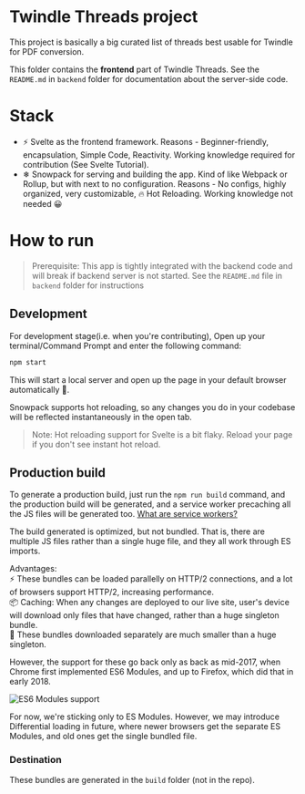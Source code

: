 # Twindle Threads project

This project is basically a big curated list of threads best usable for Twindle for PDF conversion.

This folder contains the **frontend** part of Twindle Threads. See the `README.md` in `backend` folder for documentation about the server-side code.

# Stack

- ⚡ Svelte as the frontend framework. Reasons - Beginner-friendly, encapsulation, Simple Code, Reactivity. Working knowledge required for contribution (See Svelte Tutorial).
- ❄ Snowpack for serving and building the app. Kind of like Webpack or Rollup, but with next to no configuration. Reasons - No configs, highly organized, very customizable, 🔥 Hot Reloading. Working knowledge not needed 😀

# How to run

> Prerequisite: This app is tightly integrated with the backend code and will break if backend server is not started. See the `README.md` file in `backend` folder for instructions

## Development

For development stage(i.e. when you're contributing), Open up your terminal/Command Prompt and enter the following command:

```bash
npm start
```

This will start a local server and open up the page in your default browser automatically 🎇.

Snowpack supports hot reloading, so any changes you do in your codebase will be reflected instantaneously in the open tab.

> Note: Hot reloading support for Svelte is a bit flaky. Reload your page if you don't see instant hot reload.

## Production build

To generate a production build, just run the `npm run build` command, and the production build will be generated, and a service worker precaching all the JS files will be generated too. [What are service workers?](https://medium.com/commencis/what-is-service-worker-4f8dc478f0b9)

The build generated is optimized, but not bundled. That is, there are multiple JS files rather than a single huge file, and they all work through ES imports.

Advantages: \
⚡ These bundles can be loaded parallelly on HTTP/2 connections, and a lot of browsers support HTTP/2, increasing performance. \
📦 Caching: When any changes are deployed to our live site, user's device will download only files that have changed, rather than a huge singleton bundle. \
🤏 These bundles downloaded separately are much smaller than a huge singleton.

However, the support for these go back only as back as mid-2017, when Chrome first implemented ES6 Modules, and up to Firefox, which did that in early 2018.

![ES6 Modules support](https://res.cloudinary.com/ireaderinokun/image/upload/v1606567471573/caniuse-embed/all/es6-module.png)

For now, we're sticking only to ES Modules. However, we may introduce Differential loading in future, where newer browsers get the separate ES Modules, and old ones get the single bundled file.

### Destination

These bundles are generated in the `build` folder (not in the repo).